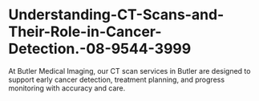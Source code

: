 # Understanding-CT-Scans-and-Their-Role-in-Cancer-Detection.-08-9544-3999
At Butler Medical Imaging, our CT scan services in Butler are designed to support early cancer detection, treatment planning, and progress monitoring with accuracy and care.
